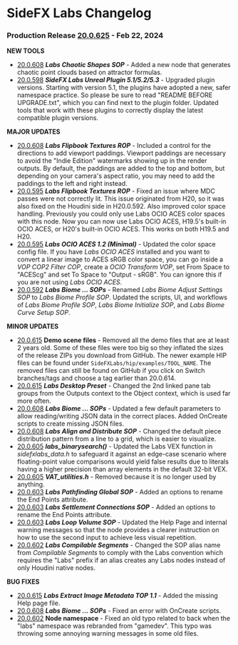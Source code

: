 # SideFX Labs Changelog

### Production Release [20.0.625](https://github.com/sideeffects/SideFXLabs/releases/tag/20.0.625) - Feb 22, 2024

**NEW TOOLS**
- [20.0.608](https://github.com/sideeffects/SideFXLabs/releases/tag/20.0.608) ***Labs Chaotic Shapes SOP*** - Added a new node that generates chaotic point clouds based on attractor formulas.
- [20.0.598](https://github.com/sideeffects/SideFXLabs/releases/tag/20.0.598) ***SideFX Labs Unreal Plugin 5.1/5.2/5.3*** - Upgraded plugin versions. Starting with version 5.1, the plugins have adopted a new, safer namespace practice. So please be sure to read "README BEFORE UPGRADE.txt", which you can find next to the plugin folder. Updated tools that work with these plugins to correctly display the latest compatible plugin versions.

**MAJOR UPDATES**   
- [20.0.608](https://github.com/sideeffects/SideFXLabs/releases/tag/20.0.608) ***Labs Flipbook Textures ROP*** - Included a control for the directions to add viewport paddings. Viewport paddings are necessary to avoid the "Indie Edition" watermarks showing up in the render outputs. By default, the paddings are added to the top and bottom, but depending on your camera's aspect ratio, you may need to add the paddings to the left and right instead.
- [20.0.595](https://github.com/sideeffects/SideFXLabs/releases/tag/20.0.595) ***Labs Flipbook Textures ROP*** - Fixed an issue where MDC passes were not correctly lit. This issue originated from H20, so it was also fixed on the Houdini side in H20.0.592. Also improved color space handling. Previously you could only use Labs OCIO ACES color spaces with this node. Now you can now use Labs OCIO ACES, H19.5's built-in OCIO ACES, or H20's built-in OCIO ACES. This works on both H19.5 and H20.
- [20.0.595](https://github.com/sideeffects/SideFXLabs/releases/tag/20.0.595) ***Labs OCIO ACES 1.2 (Minimal)*** - Updated the color space config file. If you have *Labs OCIO ACES* installed and you want to convert a linear image to ACES sRGB color space, you can go inside a *VOP COP2 Filter COP*, create a *OCIO Transform VOP*, set From Space to "ACEScg" and set To Space to "Output - sRGB". You can ignore this if you are not using *Labs OCIO ACES*.
- [20.0.592](https://github.com/sideeffects/SideFXLabs/releases/tag/20.0.592) ***Labs Biome ... SOPs*** - Renamed *Labs Biome Adjust Settings SOP* to *Labs Biome Profile SOP*. Updated the scripts, UI, and workflows of *Labs Biome Profile SOP*, *Labs Biome Initialize SOP*, and *Labs Biome Curve Setup SOP*.

**MINOR UPDATES**
- [20.0.615](https://github.com/sideeffects/SideFXLabs/releases/tag/20.0.615) **Demo scene files** - Removed all the demo files that are at least 2 years old. Some of these files were too big so they inflated the sizes of the release ZIPs you download from GitHub. The newer example HIP files can be found under `SideFXLabs/hip/examples/TOOL_NAME`. The removed files can still be found on GitHub if you click on Switch branches/tags and choose a tag earlier than 20.0.614.
- [20.0.615](https://github.com/sideeffects/SideFXLabs/releases/tag/20.0.615) ***Labs Desktop Preset*** - Changed the 2nd linked pane tab groups from the Outputs context to the Object context, which is used far more often.
- [20.0.608](https://github.com/sideeffects/SideFXLabs/releases/tag/20.0.608) ***Labs Biome ... SOPs*** - Updated a few default parameters to allow reading/writing JSON data in the correct places. Added OnCreate scripts to create missing JSON files.
- [20.0.608](https://github.com/sideeffects/SideFXLabs/releases/tag/20.0.608) ***Labs Align and Distribute SOP*** - Changed the default piece distribution pattern from a line to a grid, which is easier to visualize.
- [20.0.605](https://github.com/sideeffects/SideFXLabs/releases/tag/20.0.605) ***labs_binarysearch()*** - Updated the Labs VEX function in *sidefxlabs_data.h* to safeguard it against an edge-case scenario where floating-point value comparisons would yield false results due to literals having a higher precision than array elements in the default 32-bit VEX.
- [20.0.605](https://github.com/sideeffects/SideFXLabs/releases/tag/20.0.605) ***VAT_utilities.h*** - Removed because it is no longer used by anything.
- [20.0.603](https://github.com/sideeffects/SideFXLabs/releases/tag/20.0.603) ***Labs Pathfinding Global SOP*** - Added an options to rename the End Points attribute.
- [20.0.603](https://github.com/sideeffects/SideFXLabs/releases/tag/20.0.603) ***Labs Settlement Connections SOP*** - Added an options to rename the End Points attribute.
- [20.0.603](https://github.com/sideeffects/SideFXLabs/releases/tag/20.0.603) ***Labs Loop Volume SOP*** - Updated the Help Page and internal warning messages so that the node provides a clearer instruction on how to use the second input to achieve less visual repetition.
- [20.0.602](https://github.com/sideeffects/SideFXLabs/releases/tag/20.0.602) ***Labs Compilable Segments*** - Changed the SOP alias name from *Compilable Segments* to comply with the Labs convention which requires the "Labs" prefix if an alias creates any Labs nodes instead of only Houdini native nodes.

**BUG FIXES**
- [20.0.615](https://github.com/sideeffects/SideFXLabs/releases/tag/20.0.615) ***Labs Extract Image Metadata TOP 1.1*** - Added the missing Help page file.
- [20.0.608](https://github.com/sideeffects/SideFXLabs/releases/tag/20.0.608) ***Labs Biome ... SOPs*** - Fixed an error with OnCreate scripts.
- [20.0.602](https://github.com/sideeffects/SideFXLabs/releases/tag/20.0.602) **Node namespace** - Fixed an old typo related to back when the "labs" namespace was rebranded from "gamedev". This typo was throwing some annoying warning messages in some old files.

